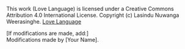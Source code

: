 This work (Love Language) is licensed under a Creative Commons Attribution 4.0 International License.
Copyright (c) Lasindu Nuwanga Weerasinghe. [Love Language](https://github.com/LassazVegaz/love-language)

[If modifications are made, add:]  
Modifications made by [Your Name].
